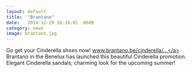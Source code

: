 ```yaml
---
layout: default
title:  "Brantano"
date:   2014-12-29 16:16:01 -0600
category: news
image: brantano.jpg
---
```


Go get your Cinderella shoes now!
<a href="http://www.brantano.be/nl/search?searchterm=cinderella">www.brantano.be/cinderella/...</a>
Brantano in the Benelux has launched this beautiful Cinderella promotion. 
Elegant Cinderella sandals; charming look for the upcoming summer!